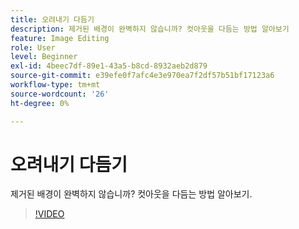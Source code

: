 ```yaml
---
title: 오려내기 다듬기
description: 제거된 배경이 완벽하지 않습니까? 컷아웃을 다듬는 방법 알아보기
feature: Image Editing
role: User
level: Beginner
exl-id: 4beec7df-89e1-43a5-b8cd-8932aeb2d879
source-git-commit: e39efe0f7afc4e3e970ea7f2df57b51bf17123a6
workflow-type: tm+mt
source-wordcount: '26'
ht-degree: 0%

---
```


# 오려내기 다듬기

제거된 배경이 완벽하지 않습니까? 컷아웃을 다듬는 방법 알아보기.

>[!VIDEO](https://video.tv.adobe.com/v/3420221?quality=12&learn=on&hidetitle=true)

